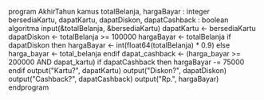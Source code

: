 program AkhirTahun
kamus
    totalBelanja, hargaBayar : integer
    bersediaKartu, dapatKartu, dapatDiskon, dapatCashback : boolean
algoritma
    input(&totalBelanja, &bersediaKartu)
    dapatKartu <- bersediaKartu
	dapatDiskon <- totalBelanja >= 100000
    hargaBayar <- totalBelanja
    if dapatDiskon then
		hargaBayar <- int(float64(totalBelanja) * 0.9)
	else
        harga_bayar <- total_belanja
    endif
    dapat_cashback <- (harga_bayar >= 200000 AND dapat_kartu)
    if dapatCashback then
		hargaBayar -= 75000
	endif
    output("Kartu?", dapatKartu)
	output("Diskon?", dapatDiskon)
	output("Cashback?", dapatCashback)
	output("Rp.", hargaBayar)
endprogram